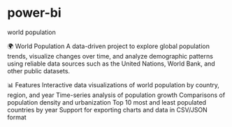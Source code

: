 # power-bi
world population

🌍 World Population A data-driven project to explore global population trends, visualize changes over time, and analyze demographic patterns using reliable data sources such as the United Nations, World Bank, and other public datasets.

📊 Features Interactive data visualizations of world population by country, region, and year Time-series analysis of population growth Comparisons of population density and urbanization Top 10 most and least populated countries by year Support for exporting charts and data in CSV/JSON format

